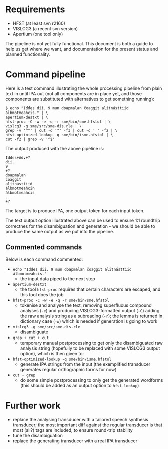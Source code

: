 # Requirements


* HFST (at least svn r2160)
* VISLCG3 (a recent svn version)
* Apertium (one tool only)


The pipeline is not yet fully functional. This document is both a guide to help us get where we want, and documentation for the present status and planned functionality.


# Command pipeline


Here is a test command illustrating the whole processing pipeline from plain text in until IPA out (not all components are in place yet, and those components are substituted with alternatives to get something running):


```
$ echo "Iđđes dii. 9 mun doapmalan čoaggit alitnásttiid álbmotmeahcis." | \
apertium-destxt | \
hfst-proc -C -w -e -q -r sme/bin/sme.hfstol | \
vislcg3 -g sme/src/sme-dis.rle | \
grep -v '^"' | cut -d '"' -f3 | cut -d ' ' -f2 | \
hfst-optimized-lookup -q sme/bin/isme.hfstol | \
cut -f2 | grep -v '^$'
```


The output produced with the above pipeline is:


```
Iđđes+Adv+?
dii.
9
+?
doapmalan
čoaggit
alitnásttiid
álbmotmeahcin
álbmotmeahcis
..
+?
```


The target is to produce IPA, one output token for each input token.


The text output option illustrated above can be used to ensure 1:1 roundtrip correctnes for the disambiguation and generation - we should be able to produce the same output as we put into the pipeline.


## Commented commands


Below is each command commented:


* `echo "Iđđes dii. 9 mun doapmalan čoaggit alitnásttiid álbmotmeahcis."`
  - the input data piped to the next step
* `apertium-destxt`
  - the tool `hfst-proc` requires that certain characters are escaped, and
  this tool does the job
* `hfst-proc -C -w -e -q -r sme/bin/sme.hfstol`
  - tokenise and analyse the text, removing superfluous compound analyses
  (`-e`) and producing VISLCG3-formatted output (`-C`) adding the raw
  analysis string as a subreading (`-r`); the lemma is returned in dictionary
  case (`-w`) which is needed if generation is going to work
* `vislcg3 -g sme/src/sme-dis.rle`
  - disambiguate
* `grep + cut + cut`
  - temporary manual postprocessing to get only the disambiguated raw analysis
  string (hopefully to be replaced with some VISLCG3 output option), which is
  then given to:
* `hfst-optimized-lookup -q sme/bin/isme.hfstol`
  - generate IPA strings from the input (the exemplified transducer generates
  regular orthographic forms for now)
* `cut + grep`
  - do some simple postprocessing to only get the generated wordforms (this
  should be added as an output option to `hfst-lookup`)


# Further work


* replace the analysing transducer with a tailored speech synthesis transducer; the most important diff against the regular transducer is that most (all?) tags are included, to ensure round-trip stability
* tune the disambiguation
* replace the generating transducer with a real IPA transducer
